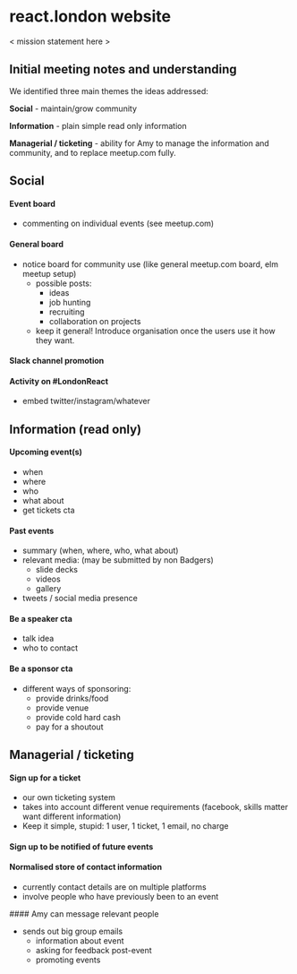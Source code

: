 # react.london website
< mission statement here >

## Initial meeting notes and understanding

We identified three main themes the ideas addressed:

**Social** - maintain/grow community

**Information** - plain simple read only information

**Managerial / ticketing** - ability for Amy to manage the information and community, and to replace meetup.com fully.

## Social

#### Event board
* commenting on individual events (see meetup.com)

#### General board
* notice board for community use (like general meetup.com board, elm meetup setup)
  * possible posts:
    * ideas
    * job hunting
    * recruiting
    * collaboration on projects
  * keep it general! Introduce organisation once the users use it how they want.

#### Slack channel promotion

#### Activity on #LondonReact
  * embed twitter/instagram/whatever


## Information (read only)

#### Upcoming event(s)
  * when
  * where
  * who
  * what about
  * get tickets cta

#### Past events
  * summary (when, where, who, what about)
  * relevant media: (may be submitted by non Badgers)
    * slide decks
    * videos
    * gallery
  * tweets / social media presence

#### Be a speaker cta
  * talk idea
  * who to contact

#### Be a sponsor cta
  * different ways of sponsoring:
    * provide drinks/food
    * provide venue
    * provide cold hard cash
    * pay for a shoutout

## Managerial / ticketing

#### Sign up for a ticket
  * our own ticketing system
  * takes into account different venue requirements (facebook, skills matter want different information)
  * Keep it simple, stupid: 1 user, 1 ticket, 1 email, no charge

#### Sign up to be notified of future events

#### Normalised store of contact information
  * currently contact details are on multiple platforms
  * involve people who have previously been to an event

#### Amy can message relevant people
  * sends out big group emails
    * information about event
    * asking for feedback post-event
    * promoting events
